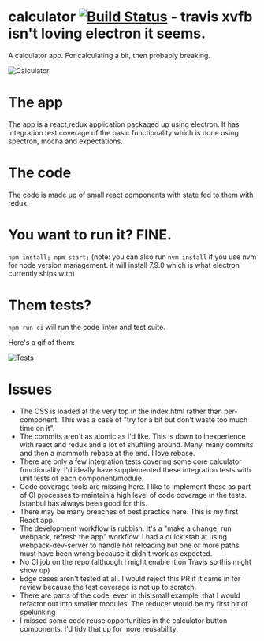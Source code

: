 # calculator [![Build Status](https://travis-ci.org/chrisskilton/calculator.svg?branch=master)](https://travis-ci.org/chrisskilton/calculator) - travis xvfb isn't loving electron it seems. 

A calculator app. For calculating a bit, then probably breaking.

![Calculator](https://i.imgur.com/q19MrKY.gif)

# The app

The app is a react,redux application packaged up using electron. It has integration test coverage of the basic functionality which is done using spectron, mocha and expectations.

# The code

The code is made up of small react components with state fed to them with redux. 

# You want to run it? FINE.

`npm install; npm start;` (note: you can also run `nvm install` if you use nvm for node version management. it will install 7.9.0 which is what electron currently ships with)

# Them tests?

`npm run ci` will run the code linter and test suite. 

Here's a gif of them:

![Tests](https://i.imgur.com/8o2NtL9.gif)

# Issues

- The CSS is loaded at the very top in the index.html rather than per-component. This was a case of "try for a bit but don't waste too much time on it". 
- The commits aren't as atomic as I'd like. This is down to inexperience with react and redux and a lot of shuffling around. Many, many commits and then a mammoth rebase at the end. I love rebase.
- There are only a few integration tests covering some core calculator functionality. I'd ideally have supplemented these integration tests with unit tests of each component/module. 
- Code coverage tools are missing here. I like to implement these as part of CI processes to maintain a high level of code coverage in the tests. Istanbul has always been good for this. 
- There may be many breaches of best practice here. This is my first React app.
- The development workflow is rubbish. It's a "make a change, run webpack, refresh the app" workflow. I had a quick stab at using webpack-dev-server to handle hot reloading but one or more paths must have been wrong because it didn't work as expected.
- No CI job on the repo (although I might enable it on Travis so this might show up)
- Edge cases aren't tested at all. I would reject this PR if it came in for review because the test coverage is not up to scratch. 
- There are parts of the code, even in this small example, that I would refactor out into smaller modules. The reducer would be my first bit of spelunking
- I missed some code reuse opportunities in the calculator button components. I'd tidy that up for more reusability.

